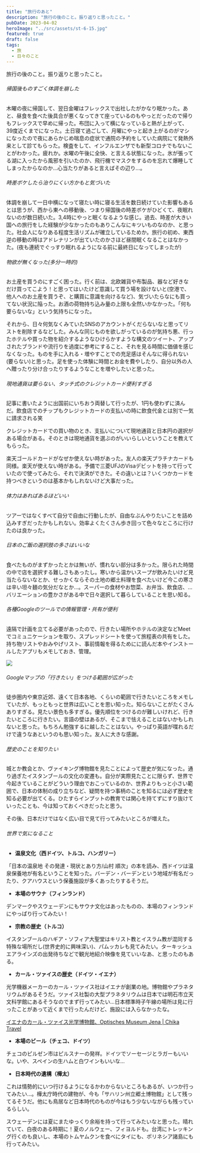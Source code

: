 ```yaml
---
title: "旅行のあと"
description: "旅行の後のこと。振り返りと思ったこと。"
pubDate: 2023-04-02
heroImage: "../src/assets/st-6-15.jpg"
featured: true
draft: false
tags: 
  - 旅
  - 日々のこと
---
```


旅行の後のこと。振り返りと思ったこと。

###### 帰国後ものすごく体調を崩した

木曜の夜に帰国して、翌日金曜はフレックスで出社したがかなり眠かった。あと、昼食を食べた後具合が悪くなってきて座っているのもやっとだったので帰りもフレックスで早めに帰った。布団に入って横になっていると熱が上がって、39度近くまでになった。土日寝て過ごして、月曜にやっと起き上がるのがマシになったので夜にあらかじめ喘息の症状で通院の予約をしていた病院にて発熱外来として診てもらった。検査をして、インフルエンザでも新型コロナでもないことがわかった。疲れか。水曜の午後に全快、と言える状態になった。氷が張ってる湖に入ったから風邪を引いたのか、飛行機でマスクをするのを忘れて爆睡してしまったからなのか…心当たりがあると言えばその辺り…。

###### 時差ボケしたら治りにくい方かもと気づいた

体調を崩して一日中横になって寝たい時に寝る生活を数日続けていた影響もあるとは思うが、西から東への移動後、つまり帰国後の時差ボケがひどくて、夜眠れないのが数日続いた。3,4時にやっと眠くなるような感じ。過去、時差が大きい国への旅行をした経験が少なかったのもありこんなにキツいものなのか、と思った。社会人になりある程度生活リズムが確立しているためか。旅行の初め、東西逆の移動の時はアドレナリンが出ていたのかさほど昼間眠くなることはなかった。(夜も連続でぐっすり眠れるようになる前に最終日になってしまったが)

###### 物欲が無くなった(多分一時的)

お土産を買うのにすごく困った。行く前は、北欧雑貨や布製品、器など好きなだけ買ってこよう！と思ってはいたけど意識して買う場を設けないと(空港で、他人へのお土産を買うぞ、と購買に意識を向けるなど)、気づいたらなにも買ってない状況に陥った。お酒の荷物持ち込み量の上限も全然いかなかった。「何も要らないな」という気持ちになった。

それから、日々何気なくみていたSNSのアカウントがくだらないなと思ってリストを削除するなどした。みんな同じものを欲しがっているのが気持ち悪、行ったホテルや買った物を紹介するようなひけらかすような構文のツイート、アップされたブランドや流行りを過度に参考にすること、それを見る時間に価値を感じなくなった。ものを手に入れる・増やすことでの充足感はそんなに得られない(要らない)と思った。足を使った体験に時間とお金を費やしたり、自分以外の人へ贈ったり分け合ったりするようなことを増やしたいと思った。

###### 現地通貨は要らない、タッチ式のクレジットカード便利すぎる

記事に書いたように出国前にいちおう両替して行ったが、1円も使わずに済んだ。飲食店でのチップもクレジットカードの支払いの時に飲食代金とは別で一気に請求される笑

クレジットカードでの買い物のとき、支払いについて現地通貨と日本円の選択がある場合がある。そのときは現地通貨を選ぶのがいいらしいということを教えてもらった。

楽天ゴールドカードがなぜか使えない時があった。友人の楽天プラチナカードも同様。楽天が使えない時がある。予備で三菱UFJのVisaデビットを持って行っていたので使ってみたら、それで決済ができた。その違いとは？いくつかカードを持つべきというのは基本かもしれないけど大事だった。

###### 体力はあればあるほどいい

ツアーではなくすべて自分で自由に行動したが、自由なぶんやりたいことを詰め込みすぎだったかもしれない。効率よくたくさん歩き回って色々なところに行けたのは良かった。

###### 日本のご飯の選択肢の多さはいいな

食べたものがまずかったとかは無いが、慣れない部分は多かった。限られた時間の中で店を選択する難しさもあったし。寒いから温かいスープが飲みたいけど見当たらないなとか、せっかくならその土地の郷土料理を食べたいけど今この寒さは辛い坦々麺の気分だなとか…。スーパーの食材やお惣菜、お弁当、飲食店、…バリエーションの豊かさがある中で日々選択して暮らしていることを思い知る。

###### 各種Googleのツールでの情報管理・共有が便利

遠隔で計画を立てる必要があったので、行きたい場所やホテルの決定などMeetでコミュニケーションを取り、スプレッドシートを使って旅程表の共有をした。持ち物リストやおみやげリスト、事前情報を得るためにに読んだ本やインストールしたアプリもメモしておき、管理。

![](/assets/travel-list-1024x475.jpg)

###### Googleマップの「行きたい」をつける範囲が広がった

徒歩圏内や東京近郊、遠くて日本各地、くらいの範囲で行きたいところをメモしていたが、もっともっと世界は広いことを思い知った。知らないことがたくさんありすぎる。見たい景色も多すぎる。優先順位をつけるのが難しいけれど、行きたいところに行きたい。言語の壁はあるが、そこまで怯えることはないかもしれないと思った。もちろん勉強するに越したことはない。やっぱり英語が喋れるだけで違うなあというのも思い知った。友人に大きな感謝。

###### 歴史のことを知りたい

城とか教会とか、ヴァイキング博物館を見たことによって歴史が気になった。通り過ぎたイスタンブールの文化の変遷も。自分が実際見たことに限らず、世界で今起きていることがどういう理由でおこっているのか、世界よりもっと小さい範囲で、日本の体制の成り立ちなど、疑問を持つ事柄のことを知るには必ず歴史を知る必要が出てくる。ひたすらインプットの教育では関心を持てずにすり抜けていったことも、今は知っておくべきだったと思う。

その後、日本だけではなく広い目で見て行ってみたいところが増えた。

###### 世界で気になること

- **温泉文化（西ドイツ、トルコ、ハンガリー）**

「日本の温泉地 その発達・現状とあり方/山村 順次」の本を読み、西ドイツは温泉保養地が有名ということを知った。バーデン・バーデンという地域が有名だったり、クアハウスという保養施設が多くあったりするそうだ。

- **本場のサウナ（フィンランド）**

デンマークやスウェーデンにもサウナ文化はあったものの、本場のフィンランドにやっぱり行ってみたい！

- **宗教の歴史（トルコ）**

イスタンブールのハギア・ソフィア大聖堂はキリスト教とイスラム教が混同する特殊な場所だし(世界史的に興味深い)、パムッカレも見てみたい。ターキッシュエアラインズの出発待ちなどで観光地紹介映像を見ていいなあ、と思ったのもある。

- **カール・ツァイスの歴史（ドイツ・イエナ）**

光学機器メーカーのカール・ツァイス社はイエナが創業の地。博物館やプラネタリウムがあるそうだ。ツァイス社製の大型プラネタリウムは日本では明石市立天文科学館にあるそうなのでまず行ってみたい…日本標準時子午線の場所は見に行ったことがあって近くまで行ったんだけど、施設には入らなかったな。

[イエナのカール・ツァイス光学博物館、Optisches Museum Jena | Chika Travel](https://chikatravel.com/2017/05/03/optisches-museum-jena/)

- **本場のビール（チェコ、ドイツ）**

チェコのピルゼン市はピルスナーの発祥。ドイツでソーセージとラガーもいいな。いや、スペインの生ハムと白ワインもいいな…

- **日本時代の遺構（樺太）**

これは情勢的にいつ行けるようになるかわからないところもあるが、いつか行ってみたい…。樺太庁時代の建物が、今も「サハリン州立郷土博物館」として残ってるそうだ。他にも鳥居など日本時代のものが今はもう少ないながらも残っているらしい。

スウェーデンには夏にまたゆっくり余裕を持って行ってみたいなと思った。晴れていて、白夜のある時期に！夏のノルウェー、フィヨルドも。台湾にトレッキング行くのも良いし、本場のトムヤムクンを食べにタイにも、ポリネシア諸島にも行ってみたい。
